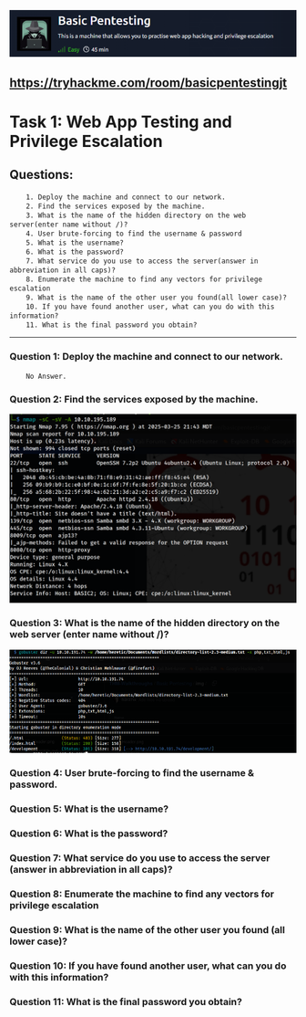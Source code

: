 ![Basic Pentesting/img/Header.png](https://github.com/h3r37ix/THM-Walkthroughs/blob/main/Basic%20Pentesting/img/Header.png)

 https://tryhackme.com/room/basicpentestingjt
---
# Task 1: Web App Testing and Privilege Escalation
## Questions:
        1. Deploy the machine and connect to our network.
        2. Find the services exposed by the machine.
        3. What is the name of the hidden directory on the web server(enter name without /)?
        4. User brute-forcing to find the username & password
        5. What is the username?
        6. What is the password?
        7. What service do you use to access the server(answer in abbreviation in all caps)?
        8. Enumerate the machine to find any vectors for privilege escalation
        9. What is the name of the other user you found(all lower case)?
        10. If you have found another user, what can you do with this information?
        11. What is the final password you obtain?
---
### Question 1: Deploy the machine and connect to our network.
        No Answer.
### Question 2: Find the services exposed by the machine.
![Basic Pentesting/img/nmap.png](https://github.com/h3r37ix/THM-Walkthroughs/blob/main/Basic%20Pentesting/img/nmap.png)
### Question 3: What is the name of the hidden directory on the web server (enter name without /)?
![Basic Pentesting/img/Gobuster.png](https://github.com/h3r37ix/THM-Walkthroughs/blob/main/Basic%20Pentesting/img/Gobuster.png)
### Question 4: User brute-forcing to find the username & password.
### Question 5: What is the username?
### Question 6: What is the password?
### Question 7: What service do you use to access the server (answer in abbreviation in all caps)?
### Question 8: Enumerate the machine to find any vectors for privilege escalation
### Question 9: What is the name of the other user you found (all lower case)?
### Question 10: If you have found another user, what can you do with this information?
### Question 11: What is the final password you obtain?
